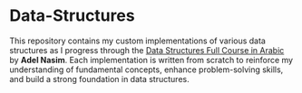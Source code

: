 # Data-Structures

This repository contains my custom implementations of various data structures as I progress through the [Data Structures Full Course in Arabic](https://www.youtube.com/playlist?list=PLCInYL3l2AajqOUW_2SwjWeMwf4vL4RSp) by **Adel Nasim**. Each implementation is written from scratch to reinforce my understanding of fundamental concepts, enhance problem-solving skills, and build a strong foundation in data structures.
